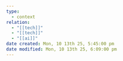 ```yaml
---
type:
  - context
relation:
  - "[[tech]]"
  - "[[tech]]"
  - "[[ai]]"
date created: Mon, 10 13th 25, 5:45:00 pm
date modified: Mon, 10 13th 25, 6:09:00 pm
---
```

